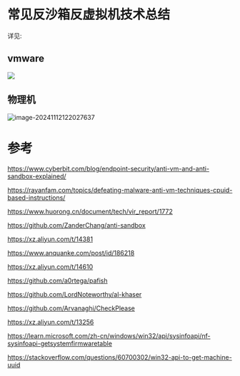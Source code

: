 # 常见反沙箱反虚拟机技术总结

详见:

## vmware

![](https://img-host-arcueid.oss-cn-hangzhou.aliyuncs.com/img202411121223891.png)

## 物理机

![image-20241112122027637](https://img-host-arcueid.oss-cn-hangzhou.aliyuncs.com/img202411121220708.png)

# 参考

https://www.cyberbit.com/blog/endpoint-security/anti-vm-and-anti-sandbox-explained/

https://rayanfam.com/topics/defeating-malware-anti-vm-techniques-cpuid-based-instructions/

https://www.huorong.cn/document/tech/vir_report/1772

https://github.com/ZanderChang/anti-sandbox

https://xz.aliyun.com/t/14381

https://www.anquanke.com/post/id/186218

https://xz.aliyun.com/t/14610

https://github.com/a0rtega/pafish

https://github.com/LordNoteworthy/al-khaser

https://github.com/Arvanaghi/CheckPlease

https://xz.aliyun.com/t/13256

https://learn.microsoft.com/zh-cn/windows/win32/api/sysinfoapi/nf-sysinfoapi-getsystemfirmwaretable

https://stackoverflow.com/questions/60700302/win32-api-to-get-machine-uuid